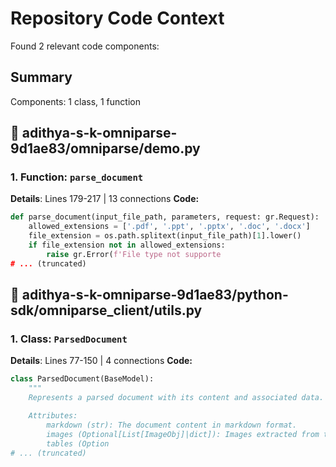 # Repository Code Context
Found 2 relevant code components:

## Summary
Components: 1 class, 1 function

## 📁 adithya-s-k-omniparse-9d1ae83/omniparse/demo.py
### 1. Function: `parse_document`
**Details**: Lines 179-217 | 13 connections
**Code:**
```python
def parse_document(input_file_path, parameters, request: gr.Request):
    allowed_extensions = ['.pdf', '.ppt', '.pptx', '.doc', '.docx']
    file_extension = os.path.splitext(input_file_path)[1].lower()
    if file_extension not in allowed_extensions:
        raise gr.Error(f'File type not supporte
# ... (truncated)
```

## 📁 adithya-s-k-omniparse-9d1ae83/python-sdk/omniparse_client/utils.py
### 1. Class: `ParsedDocument`
**Details**: Lines 77-150 | 4 connections
**Code:**
```python
class ParsedDocument(BaseModel):
    """
    Represents a parsed document with its content and associated data.

    Attributes:
        markdown (str): The document content in markdown format.
        images (Optional[List[ImageObj]|dict]): Images extracted from the document.
        tables (Option
# ... (truncated)
```
